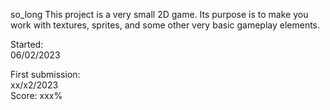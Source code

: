 so_long 
This project is a very small 2D game. Its purpose is to make you work with textures, sprites, and some other very basic gameplay elements.  
  
Started:  
06/02/2023  
  
First submission:  
xx/x2/2023  
Score: xxx%  
